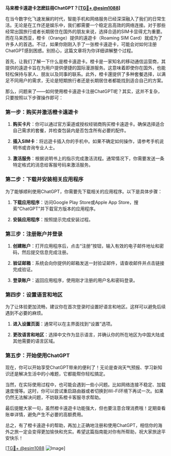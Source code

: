 **马来橙卡遠遊卡怎麽註冊ChatGPT？[[TG💪+ @esim1088](https://t.me/s/esim1088)]**

在当今数字化飞速发展的时代，智能手机和网络服务已经深深融入了我们的日常生活。无论是在工作还是娱乐中，我们都需要一个稳定且高效的网络连接。对于那些经常出国旅行或者长期居住在国外的朋友来说，选择合适的SIM卡显得尤为重要。而在马来西亚，橙卡（Orange）提供的遠遊卡（Roaming SIM Card）就成为了许多人的首选。不过，如果你刚刚入手了一张橙卡遠遊卡，可能会对如何注册ChatGPT感到困惑。别担心，这篇文章将为你详细讲解整个过程。

首先，让我们了解一下什么是橙卡遠遊卡。橙卡是一家知名的移动通信运营商，其提供的遠遊卡旨在为用户提供便捷的国际漫游服务。这意味着即使你在国外，也能轻松保持与家人、朋友以及同事的联系。此外，橙卡還提供了多种套餐选择，以满足不同用户的需求，无论是短期旅行者还是长期居住者都能找到适合自己的方案。

那么，问题来了——如何使用橙卡遠遊卡注册ChatGPT呢？其实，这并不复杂，只要按照以下步骤操作即可：

### 第一步：购买并激活橙卡遠遊卡

1. **购买卡片**：你可以通过官方渠道或授权经销商购买橙卡遠遊卡。确保选择适合自己需求的套餐，并检查包装内是否包含所有必要的配件。
   
2. **插入SIM卡**：将远遊卡插入你的手机中。如果不确定如何操作，请参考手机说明书或咨询专业人士。

3. **激活服务**：根据说明书上的指示完成激活流程。通常情况下，你需要发送一条特定格式的消息给客服号码来激活服务。

### 第二步：下载并安装相关应用程序

为了能够顺利使用ChatGPT，你需要先下载相关的应用程序。以下是具体步骤：

1. **下载应用程序**：访问Google Play Store或Apple App Store，搜索“ChatGPT”并下载官方版本的应用程序。

2. **安装应用程序**：按照提示完成安装过程。

### 第三步：注册账户并登录

1. **创建账户**：打开应用程序后，点击“注册”按钮，输入有效的电子邮件地址和密码，然后提交信息完成注册。

2. **验证邮箱**：系统会向你提供的邮箱发送一封验证邮件，请查收邮件并点击链接完成验证。

3. **登录账户**：返回应用程序，使用刚才注册的用户名和密码登录。

### 第四步：设置语言和地区

为了让体验更加流畅，建议你在首次登录时设置好语言和地区。这样可以避免后续遇到不必要的麻烦。

1. **进入设置页面**：通常可以在主界面找到“设置”选项。

2. **更改语言和地区**：选择中文作为显示语言，并确认你的所在地区为中国大陆或其他需要的语言区域。

### 第五步：开始使用ChatGPT

现在，你可以开始享受ChatGPT带来的便利了！无论是查询天气预报、学习新知识还是解决生活中的小难题，它都能帮你轻松搞定。

当然，在实际使用过程中，也可能会遇到一些小问题。比如网络连接不稳定、加载速度慢等。这时，你可以尝试重启路由器或者切换到Wi-Fi环境下再试一次。如果仍然无法解决问题，不妨联系橙卡客服寻求帮助。

最后提醒大家一句，虽然橙卡遠遊卡功能强大，但也要注意合理消费哦！定期查看账单详情，避免产生不必要的高额费用。

总之，有了橙卡遠遊卡的帮助，再加上正确地注册和使用ChatGPT，相信你的海外之旅一定会变得更加愉快和充实。希望这篇指南能对你有所帮助，祝大家旅途平安快乐！

[[TG💪+ @esim1088](https://t.me/s/esim1088) ![Image](https://i.postimg.cc/4NQfJmqS/Snipaste-2025-05-13-00-14-12.png)]